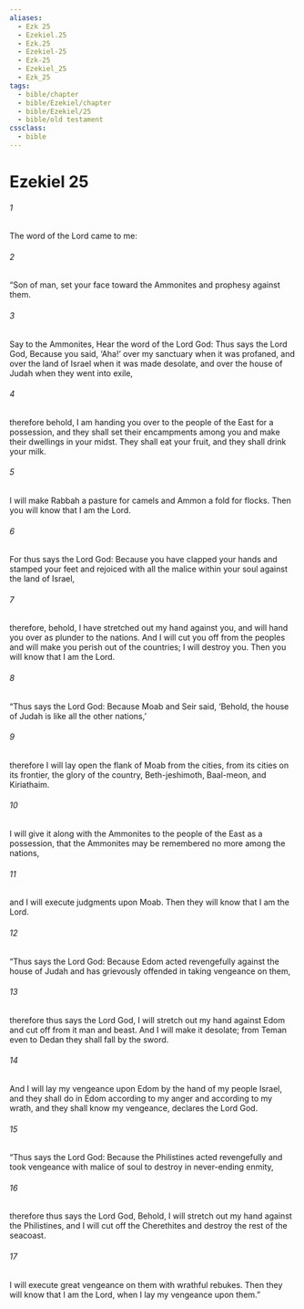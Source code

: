 ```yaml
---
aliases:
  - Ezk 25
  - Ezekiel.25
  - Ezk.25
  - Ezekiel-25
  - Ezk-25
  - Ezekiel_25
  - Ezk_25
tags:
  - bible/chapter
  - bible/Ezekiel/chapter
  - bible/Ezekiel/25
  - bible/old testament
cssclass:
  - bible
---
```


# Ezekiel 25

###### 1
The word of the Lord came to me:
###### 2
“Son of man, set your face toward the Ammonites and prophesy against them.
###### 3
Say to the Ammonites, Hear the word of the Lord God: Thus says the Lord God, Because you said, ‘Aha!’ over my sanctuary when it was profaned, and over the land of Israel when it was made desolate, and over the house of Judah when they went into exile,
###### 4
therefore behold, I am handing you over to the people of the East for a possession, and they shall set their encampments among you and make their dwellings in your midst. They shall eat your fruit, and they shall drink your milk.
###### 5
I will make Rabbah a pasture for camels and Ammon  a fold for flocks. Then you will know that I am the Lord.
###### 6
For thus says the Lord God: Because you have clapped your hands and stamped your feet and rejoiced with all the malice within your soul against the land of Israel,
###### 7
therefore, behold, I have stretched out my hand against you, and will hand you over as plunder to the nations. And I will cut you off from the peoples and will make you perish out of the countries; I will destroy you. Then you will know that I am the Lord.
###### 8
“Thus says the Lord God: Because Moab and Seir said, ‘Behold, the house of Judah is like all the other nations,’
###### 9
therefore I will lay open the flank of Moab from the cities, from its cities on its frontier, the glory of the country, Beth-jeshimoth, Baal-meon, and Kiriathaim.
###### 10
I will give it along with the Ammonites to the people of the East as a possession, that the Ammonites may be remembered no more among the nations,
###### 11
and I will execute judgments upon Moab. Then they will know that I am the Lord.
###### 12
“Thus says the Lord God: Because Edom acted revengefully against the house of Judah and has grievously offended in taking vengeance on them,
###### 13
therefore thus says the Lord God, I will stretch out my hand against Edom and cut off from it man and beast. And I will make it desolate; from Teman even to Dedan they shall fall by the sword.
###### 14
And I will lay my vengeance upon Edom by the hand of my people Israel, and they shall do in Edom according to my anger and according to my wrath, and they shall know my vengeance, declares the Lord God.
###### 15
“Thus says the Lord God: Because the Philistines acted revengefully and took vengeance with malice of soul to destroy in never-ending enmity,
###### 16
therefore thus says the Lord God, Behold, I will stretch out my hand against the Philistines, and I will cut off the Cherethites and destroy the rest of the seacoast.
###### 17
I will execute great vengeance on them with wrathful rebukes. Then they will know that I am the Lord, when I lay my vengeance upon them.”


